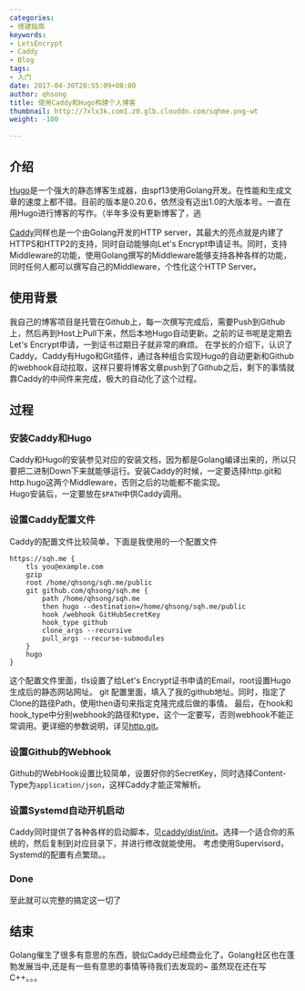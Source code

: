 ```yaml
---
categories:
- 搭建指南
keywords:
- LetsEncrypt
- Caddy
- Blog
tags:
- 入门
date: 2017-04-30T20:55:09+08:00 
author: qhsong
title: 使用Caddy和Hugo构建个人博客
thumbnail: http://7xlx3k.com1.z0.glb.clouddn.com/sqhme.png-wt
weight: -100

---
```


## 介绍

[Hugo](http://gohugo.io/)是一个强大的静态博客生成器，由spf13使用Golang开发。在性能和生成文章的速度上都不错。目前的版本是0.20.6，依然没有迈出1.0的大版本号。一直在用Hugo进行博客的写作。（半年多没有更新博客了，逃

[Caddy](https://caddyserver.com/)同样也是一个由Golang开发的HTTP server，其最大的亮点就是内建了HTTPS和HTTP2的支持，同时自动能够向Let's Encrypt申请证书。同时，支持Middleware的功能，使用Golang撰写的Middleware能够支持各种各样的功能，同时任何人都可以撰写自己的Middleware，个性化这个HTTP Server。  <!--more-->


## 使用背景
我自己的博客项目是托管在Github上，每一次撰写完成后，需要Push到Github上，然后再到Host上Pull下来，然后本地Hugo自动更新。之前的证书呢是定期去Let's Encrypt申请，一到证书过期日子就非常的麻烦。
在学长的介绍下，认识了Caddy。Caddy有Hugo和Git插件，通过各种组合实现Hugo的自动更新和Github的webhook自动拉取，这样只要将博客文章push到了Github之后，剩下的事情就靠Caddy的中间件来完成，极大的自动化了这个过程。

## 过程

### 安装Caddy和Hugo
Caddy和Hugo的安装参见对应的安装文档，因为都是Golang编译出来的，所以只要把二进制Down下来就能够运行。安装Caddy的时候，一定要选择http.git和http.hugo这两个Middleware，否则之后的功能都不能实现。  
Hugo安装后，一定要放在`$PATH`中供Caddy调用。

### 设置Caddy配置文件
Caddy的配置文件比较简单，下面是我使用的一个配置文件
```
https://sqh.me {
    tls you@example.com
    gzip
    root /home/qhsong/sqh.me/public
    git github.com/qhsong/sqh.me {
        path /home/qhsong/sqh.me
        then hugo --destination=/home/qhsong/sqh.me/public
        hook /webhook GitHubSecretKey
        hook_type github
        clone_args --recursive
        pull_args --recurse-submodules
    }
    hugo
}
```
这个配置文件里面，tls设置了给Let's Encrypt证书申请的Email，root设置Hugo生成后的静态网站网址。
git 配置里面，填入了我的github地址。同时，指定了Clone的路径Path，使用then语句来指定克隆完成后做的事情。 
最后，在hook和hook_type中分别webhook的路径和type，这个一定要写，否则webhook不能正常调用。更详细的参数说明，详见[http.git](https://caddyserver.com/docs/http.git)。

### 设置Github的Webhook
Github的WebHook设置比较简单，设置好你的SecretKey，同时选择Content-Type为`application/json`，这样Caddy才能正常解析。

### 设置Systemd自动开机启动
Caddy同时提供了各种各样的启动脚本，见[caddy/dist/init](https://github.com/mholt/caddy/tree/master/dist/init)。选择一个适合你的系统的，然后复制到对应目录下，并进行修改就能使用。
考虑使用Supervisord，Systemd的配置有点繁琐。。

### Done
至此就可以完整的搞定这一切了


## 结束
Golang催生了很多有意思的东西，貌似Caddy已经商业化了。Golang社区也在蓬勃发展当中,还是有一些有意思的事情等待我们去发现的~ 虽然现在还在写C++。。。
